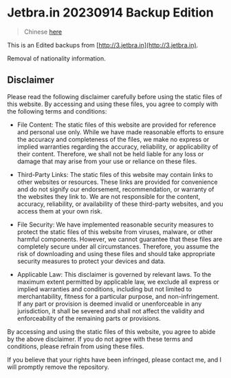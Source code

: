 # Jetbra.in 20230914 Backup Edition

> Chinese [here](README_zh.md)

This is an Edited backups from [http://3.jetbra.in](http://3.jetbra.in).

Removal of nationality information.

## Disclaimer

Please read the following disclaimer carefully before using the static files of this website. By accessing and using these files, you agree to comply with the following terms and conditions:

- File Content: The static files of this website are provided for reference and personal use only. While we have made reasonable efforts to ensure the accuracy and completeness of the files, we make no express or implied warranties regarding the accuracy, reliability, or applicability of their content. Therefore, we shall not be held liable for any loss or damage that may arise from your use or reliance on these files.

- Third-Party Links: The static files of this website may contain links to other websites or resources. These links are provided for convenience and do not signify our endorsement, recommendation, or warranty of the websites they link to. We are not responsible for the content, accuracy, reliability, or availability of these third-party websites, and you access them at your own risk.

- File Security: We have implemented reasonable security measures to protect the static files of this website from viruses, malware, or other harmful components. However, we cannot guarantee that these files are completely secure under all circumstances. Therefore, you assume the risk of downloading and using these files and should take appropriate security measures to protect your devices and data.

- Applicable Law: This disclaimer is governed by relevant laws. To the maximum extent permitted by applicable law, we exclude all express or implied warranties and conditions, including but not limited to merchantability, fitness for a particular purpose, and non-infringement. If any part or provision is deemed invalid or unenforceable in any jurisdiction, it shall be severed and shall not affect the validity and enforceability of the remaining parts or provisions.

By accessing and using the static files of this website, you agree to abide by the above disclaimer. If you do not agree with these terms and conditions, please refrain from using these files.

If you believe that your rights have been infringed, please contact me, and I will promptly remove the repository.
